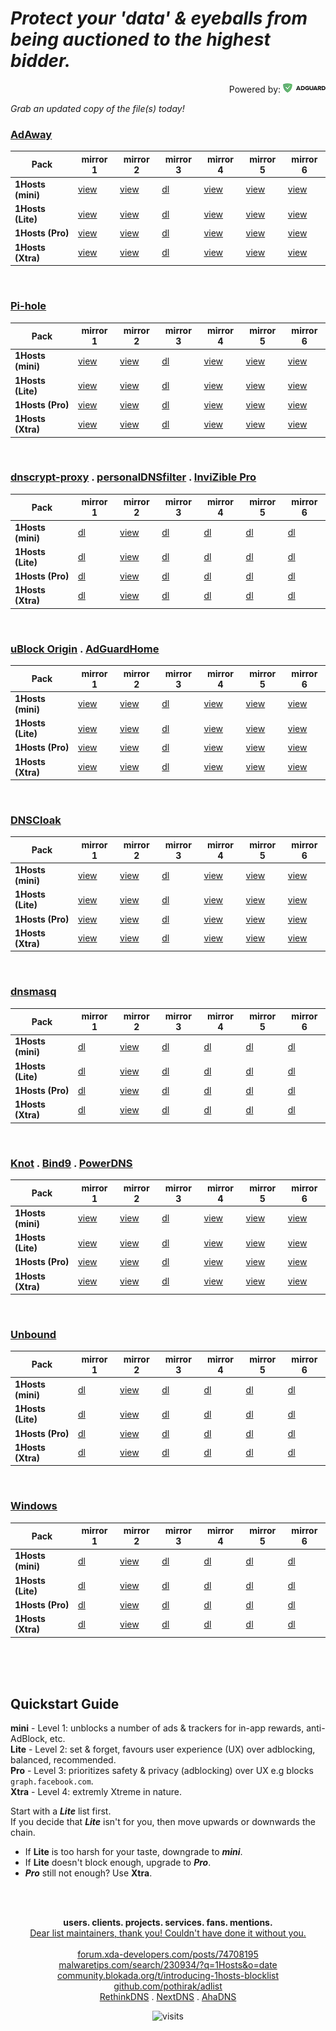 
# ***Protect your 'data' & eyeballs from being auctioned to the highest bidder.***<br>
<p align="right">Powered by:
<a href="https://adguard.com/?aid=31921" target="_blank"><img alt="AdGuard" src="./-data/static/img/adguard.png"></a>
</p>

*Grab an updated copy of the file(s) today!*<br>

### **<ins>[AdAway](https://adaway.org/)</ins>**
| Pack          | mirror 1                                                | mirror 2                                                                       | mirror 3                                                                               | mirror 4                                    | mirror 5                                                                 | mirror 6                                         |
|---------------|---------------------------------------------------------|--------------------------------------------------------------------------------|----------------------------------------------------------------------------------------|---------------------------------------------|--------------------------------------------------------------------------|--------------------------------------------------|
| **1Hosts (mini)** | [view](https://badmojr.github.io/1Hosts/mini/hosts.txt) | [view](https://raw.githubusercontent.com/badmojr/1Hosts/master/mini/hosts.txt) | [dl](https://github.com/badmojr/1Hosts/releases/download/latest/1hosts-mini_hosts.txt) | [view](https://o0.pages.dev/mini/hosts.txt) | [view](https://cdn.jsdelivr.net/gh/badmojr/1Hosts@latest/mini/hosts.txt) | [view](https://hosts.netlify.app/mini/hosts.txt) |
| **1Hosts (Lite)** | [view](https://badmojr.github.io/1Hosts/Lite/hosts.txt) | [view](https://raw.githubusercontent.com/badmojr/1Hosts/master/Lite/hosts.txt) | [dl](https://github.com/badmojr/1Hosts/releases/download/latest/1hosts-Lite_hosts.txt) | [view](https://o0.pages.dev/Lite/hosts.txt) | [view](https://cdn.jsdelivr.net/gh/badmojr/1Hosts@latest/Lite/hosts.txt) | [view](https://hosts.netlify.app/Lite/hosts.txt) |
| **1Hosts (Pro)**  | [view](https://badmojr.github.io/1Hosts/Pro/hosts.txt)  | [view](https://raw.githubusercontent.com/badmojr/1Hosts/master/Pro/hosts.txt)  | [dl](https://github.com/badmojr/1Hosts/releases/download/latest/1hosts-Pro_hosts.txt)  | [view](https://o0.pages.dev/Pro/hosts.txt)  | [view](https://cdn.jsdelivr.net/gh/badmojr/1Hosts@latest/Pro/hosts.txt)  | [view](https://hosts.netlify.app/Pro/hosts.txt)  |
| **1Hosts (Xtra)** | [view](https://badmojr.github.io/1Hosts/Xtra/hosts.txt) | [view](https://raw.githubusercontent.com/badmojr/1Hosts/master/Xtra/hosts.txt) | [dl](https://github.com/badmojr/1Hosts/releases/download/latest/1hosts-Xtra_hosts.txt) | [view](https://o0.pages.dev/Xtra/hosts.txt) | [view](https://cdn.jsdelivr.net/gh/badmojr/1Hosts@latest/Xtra/hosts.txt) | [view](https://hosts.netlify.app/Xtra/hosts.txt) |
<br>

### **<ins>[Pi-hole](https://pi-hole.net/)</ins>**
| Pack          | mirror 1                                                | mirror 2                                                                       | mirror 3                                                                               | mirror 4                                    | mirror 5                                                                 | mirror 6                                         |
|---------------|---------------------------------------------------------|--------------------------------------------------------------------------------|----------------------------------------------------------------------------------------|---------------------------------------------|--------------------------------------------------------------------------|--------------------------------------------------|
| **1Hosts (mini)** | [view](https://badmojr.github.io/1Hosts/mini/domains.txt) | [view](https://raw.githubusercontent.com/badmojr/1Hosts/master/mini/domains.txt) | [dl](https://github.com/badmojr/1Hosts/releases/download/latest/1hosts-mini_domains.txt) | [view](https://o0.pages.dev/mini/domains.txt) | [view](https://cdn.jsdelivr.net/gh/badmojr/1Hosts@latest/mini/domains.txt) | [view](https://hosts.netlify.app/mini/domains.txt) |
| **1Hosts (Lite)** | [view](https://badmojr.github.io/1Hosts/Lite/domains.txt) | [view](https://raw.githubusercontent.com/badmojr/1Hosts/master/Lite/domains.txt) | [dl](https://github.com/badmojr/1Hosts/releases/download/latest/1hosts-Lite_domains.txt) | [view](https://o0.pages.dev/Lite/domains.txt) | [view](https://cdn.jsdelivr.net/gh/badmojr/1Hosts@latest/Lite/domains.txt) | [view](https://hosts.netlify.app/Lite/domains.txt) |
| **1Hosts (Pro)**  | [view](https://badmojr.github.io/1Hosts/Pro/domains.txt)  | [view](https://raw.githubusercontent.com/badmojr/1Hosts/master/Pro/domains.txt)  | [dl](https://github.com/badmojr/1Hosts/releases/download/latest/1hosts-Pro_domains.txt)  | [view](https://o0.pages.dev/Pro/domains.txt)  | [view](https://cdn.jsdelivr.net/gh/badmojr/1Hosts@latest/Pro/domains.txt)  | [view](https://hosts.netlify.app/Pro/domains.txt)  |
| **1Hosts (Xtra)** | [view](https://badmojr.github.io/1Hosts/Xtra/domains.txt) | [view](https://raw.githubusercontent.com/badmojr/1Hosts/master/Xtra/domains.txt) | [dl](https://github.com/badmojr/1Hosts/releases/download/latest/1hosts-Xtra_domains.txt) | [view](https://o0.pages.dev/Xtra/domains.txt) | [view](https://cdn.jsdelivr.net/gh/badmojr/1Hosts@latest/Xtra/domains.txt) | [view](https://hosts.netlify.app/Xtra/domains.txt) |
<br>

### **<ins>[dnscrypt-proxy](https://www.dnscrypt.org/)</ins> . <ins>[personalDNSfilter](https://www.zenz-solutions.de/personaldnsfilter-wp/)</ins>  . <ins>[InviZible Pro](https://invizible.net/en/)</ins>**
| Pack          | mirror 1                                                | mirror 2                                                                       | mirror 3                                                                               | mirror 4                                    | mirror 5                                                                 | mirror 6                                         |
|---------------|---------------------------------------------------------|--------------------------------------------------------------------------------|----------------------------------------------------------------------------------------|---------------------------------------------|--------------------------------------------------------------------------|--------------------------------------------------|
| **1Hosts (mini)** | [dl](https://badmojr.github.io/1Hosts/mini/domains.wildcards) | [view](https://raw.githubusercontent.com/badmojr/1Hosts/master/mini/domains.wildcards) | [dl](https://github.com/badmojr/1Hosts/releases/download/latest/1hosts-mini_domains.wildcards) | [dl](https://o0.pages.dev/mini/domains.wildcards) | [dl](https://cdn.jsdelivr.net/gh/badmojr/1Hosts@latest/mini/domains.wildcards) | [dl](https://hosts.netlify.app/mini/domains.wildcards) |
| **1Hosts (Lite)** | [dl](https://badmojr.github.io/1Hosts/Lite/domains.wildcards) | [view](https://raw.githubusercontent.com/badmojr/1Hosts/master/Lite/domains.wildcards) | [dl](https://github.com/badmojr/1Hosts/releases/download/latest/1hosts-Lite_domains.wildcards) | [dl](https://o0.pages.dev/Lite/domains.wildcards) | [dl](https://cdn.jsdelivr.net/gh/badmojr/1Hosts@latest/Lite/domains.wildcards) | [dl](https://hosts.netlify.app/Lite/domains.wildcards) |
| **1Hosts (Pro)**  | [dl](https://badmojr.github.io/1Hosts/Pro/domains.wildcards)  | [view](https://raw.githubusercontent.com/badmojr/1Hosts/master/Pro/domains.wildcards)  | [dl](https://github.com/badmojr/1Hosts/releases/download/latest/1hosts-Pro_domains.wildcards)  | [dl](https://o0.pages.dev/Pro/domains.wildcards)  | [dl](https://cdn.jsdelivr.net/gh/badmojr/1Hosts@latest/Pro/domains.wildcards)  | [dl](https://hosts.netlify.app/Pro/domains.wildcards)  |
| **1Hosts (Xtra)** | [dl](https://badmojr.github.io/1Hosts/Xtra/domains.wildcards) | [view](https://raw.githubusercontent.com/badmojr/1Hosts/master/Xtra/domains.wildcards) | [dl](https://github.com/badmojr/1Hosts/releases/download/latest/1hosts-Xtra_domains.wildcards) | [dl](https://o0.pages.dev/Xtra/domains.wildcards) | [dl](https://cdn.jsdelivr.net/gh/badmojr/1Hosts@latest/Xtra/domains.wildcards) | [dl](https://hosts.netlify.app/Xtra/domains.wildcards) |
<br>

### **<ins>[uBlock Origin](https://github.com/gorhill/uBlock#installation)</ins> . <ins>[AdGuardHome](https://adguard.com/en/adguard-home/overview.html?aid=31921)</ins>**
| Pack          | mirror 1                                                | mirror 2                                                                       | mirror 3                                                                               | mirror 4                                    | mirror 5                                                                 | mirror 6                                         |
|---------------|---------------------------------------------------------|--------------------------------------------------------------------------------|----------------------------------------------------------------------------------------|---------------------------------------------|--------------------------------------------------------------------------|--------------------------------------------------|
| **1Hosts (mini)** | [view](https://badmojr.github.io/1Hosts/mini/adblock.txt) | [view](https://raw.githubusercontent.com/badmojr/1Hosts/master/mini/adblock.txt) | [dl](https://github.com/badmojr/1Hosts/releases/download/latest/1hosts-mini_adblock.txt) | [view](https://o0.pages.dev/mini/adblock.txt) | [view](https://cdn.jsdelivr.net/gh/badmojr/1Hosts@latest/mini/adblock.txt) | [view](https://hosts.netlify.app/mini/adblock.txt) |
| **1Hosts (Lite)** | [view](https://badmojr.github.io/1Hosts/Lite/adblock.txt) | [view](https://raw.githubusercontent.com/badmojr/1Hosts/master/Lite/adblock.txt) | [dl](https://github.com/badmojr/1Hosts/releases/download/latest/1hosts-Lite_adblock.txt) | [view](https://o0.pages.dev/Lite/adblock.txt) | [view](https://cdn.jsdelivr.net/gh/badmojr/1Hosts@latest/Lite/adblock.txt) | [view](https://hosts.netlify.app/Lite/adblock.txt) |
| **1Hosts (Pro)**  | [view](https://badmojr.github.io/1Hosts/Pro/adblock.txt)  | [view](https://raw.githubusercontent.com/badmojr/1Hosts/master/Pro/adblock.txt)  | [dl](https://github.com/badmojr/1Hosts/releases/download/latest/1hosts-Pro_adblock.txt)  | [view](https://o0.pages.dev/Pro/adblock.txt)  | [view](https://cdn.jsdelivr.net/gh/badmojr/1Hosts@latest/Pro/adblock.txt)  | [view](https://hosts.netlify.app/Pro/adblock.txt)  |
| **1Hosts (Xtra)** | [view](https://badmojr.github.io/1Hosts/Xtra/adblock.txt) | [view](https://raw.githubusercontent.com/badmojr/1Hosts/master/Xtra/adblock.txt) | [dl](https://github.com/badmojr/1Hosts/releases/download/latest/1hosts-Xtra_adblock.txt) | [view](https://o0.pages.dev/Xtra/adblock.txt) | [view](https://cdn.jsdelivr.net/gh/badmojr/1Hosts@latest/Xtra/adblock.txt) | [view](https://hosts.netlify.app/Xtra/adblock.txt) |
<br>

### **<ins>[DNSCloak](https://apps.apple.com/us/app/dnscloak-secure-dns-client/id1452162351)</ins>**
| Pack          | mirror 1                                                | mirror 2                                                                       | mirror 3                                                                               | mirror 4                                    | mirror 5                                                                 | mirror 6                                         |
|---------------|---------------------------------------------------------|--------------------------------------------------------------------------------|----------------------------------------------------------------------------------------|---------------------------------------------|--------------------------------------------------------------------------|--------------------------------------------------|
| **1Hosts (mini)** | [view](https://badmojr.github.io/1Hosts/mini/wildcards.txt) | [view](https://raw.githubusercontent.com/badmojr/1Hosts/master/mini/wildcards.txt) | [dl](https://github.com/badmojr/1Hosts/releases/download/latest/1hosts-mini_wildcards.txt) | [view](https://o0.pages.dev/mini/wildcards.txt) | [view](https://cdn.jsdelivr.net/gh/badmojr/1Hosts@latest/mini/wildcards.txt) | [view](https://hosts.netlify.app/mini/wildcards.txt) |
| **1Hosts (Lite)** | [view](https://badmojr.github.io/1Hosts/Lite/wildcards.txt) | [view](https://raw.githubusercontent.com/badmojr/1Hosts/master/Lite/wildcards.txt) | [dl](https://github.com/badmojr/1Hosts/releases/download/latest/1hosts-Lite_wildcards.txt) | [view](https://o0.pages.dev/Lite/wildcards.txt) | [view](https://cdn.jsdelivr.net/gh/badmojr/1Hosts@latest/Lite/wildcards.txt) | [view](https://hosts.netlify.app/Lite/wildcards.txt) |
| **1Hosts (Pro)**  | [view](https://badmojr.github.io/1Hosts/Pro/wildcards.txt)  | [view](https://raw.githubusercontent.com/badmojr/1Hosts/master/Pro/wildcards.txt)  | [dl](https://github.com/badmojr/1Hosts/releases/download/latest/1hosts-Pro_wildcards.txt)  | [view](https://o0.pages.dev/Pro/wildcards.txt)  | [view](https://cdn.jsdelivr.net/gh/badmojr/1Hosts@latest/Pro/wildcards.txt)  | [view](https://hosts.netlify.app/Pro/wildcards.txt)  |
| **1Hosts (Xtra)** | [view](https://badmojr.github.io/1Hosts/Xtra/wildcards.txt) | [view](https://raw.githubusercontent.com/badmojr/1Hosts/master/Xtra/wildcards.txt) | [dl](https://github.com/badmojr/1Hosts/releases/download/latest/1hosts-Xtra_wildcards.txt) | [view](https://o0.pages.dev/Xtra/wildcards.txt) | [view](https://cdn.jsdelivr.net/gh/badmojr/1Hosts@latest/Xtra/wildcards.txt) | [view](https://hosts.netlify.app/Xtra/wildcards.txt) |
<br>

### **<ins>[dnsmasq](http://www.thekelleys.org.uk/dnsmasq/doc.html)</ins>**
| Pack          | mirror 1                                                | mirror 2                                                                       | mirror 3                                                                               | mirror 4                                    | mirror 5                                                                 | mirror 6                                         |
|---------------|---------------------------------------------------------|--------------------------------------------------------------------------------|----------------------------------------------------------------------------------------|---------------------------------------------|--------------------------------------------------------------------------|--------------------------------------------------|
| **1Hosts (mini)** | [dl](https://badmojr.github.io/1Hosts/mini/dnsmasq.conf) | [view](https://raw.githubusercontent.com/badmojr/1Hosts/master/mini/dnsmasq.conf) | [dl](https://github.com/badmojr/1Hosts/releases/download/latest/1hosts-mini_dnsmasq.conf) | [dl](https://o0.pages.dev/mini/dnsmasq.conf) | [dl](https://cdn.jsdelivr.net/gh/badmojr/1Hosts@latest/mini/dnsmasq.conf) | [dl](https://hosts.netlify.app/mini/dnsmasq.conf) |
| **1Hosts (Lite)** | [dl](https://badmojr.github.io/1Hosts/Lite/dnsmasq.conf) | [view](https://raw.githubusercontent.com/badmojr/1Hosts/master/Lite/dnsmasq.conf) | [dl](https://github.com/badmojr/1Hosts/releases/download/latest/1hosts-Lite_dnsmasq.conf) | [dl](https://o0.pages.dev/Lite/dnsmasq.conf) | [dl](https://cdn.jsdelivr.net/gh/badmojr/1Hosts@latest/Lite/dnsmasq.conf) | [dl](https://hosts.netlify.app/Lite/dnsmasq.conf) |
| **1Hosts (Pro)**  | [dl](https://badmojr.github.io/1Hosts/Pro/dnsmasq.conf)  | [view](https://raw.githubusercontent.com/badmojr/1Hosts/master/Pro/dnsmasq.conf)  | [dl](https://github.com/badmojr/1Hosts/releases/download/latest/1hosts-Pro_dnsmasq.conf)  | [dl](https://o0.pages.dev/Pro/dnsmasq.conf)  | [dl](https://cdn.jsdelivr.net/gh/badmojr/1Hosts@latest/Pro/dnsmasq.conf)  | [dl](https://hosts.netlify.app/Pro/dnsmasq.conf)  |
| **1Hosts (Xtra)** | [dl](https://badmojr.github.io/1Hosts/Xtra/dnsmasq.conf) | [view](https://raw.githubusercontent.com/badmojr/1Hosts/master/Xtra/dnsmasq.conf) | [dl](https://github.com/badmojr/1Hosts/releases/download/latest/1hosts-Xtra_dnsmasq.conf) | [dl](https://o0.pages.dev/Xtra/dnsmasq.conf) | [dl](https://cdn.jsdelivr.net/gh/badmojr/1Hosts@latest/Xtra/dnsmasq.conf) | [dl](https://hosts.netlify.app/Xtra/dnsmasq.conf) |
<br>

### **<ins>[Knot](https://knot-resolver.cz/)</ins> . <ins>[Bind9](https://www.isc.org/bind/)</ins>  . <ins>[PowerDNS](https://www.powerdns.com/recursor.html)</ins>**
| Pack          | mirror 1                                                | mirror 2                                                                       | mirror 3                                                                               | mirror 4                                    | mirror 5                                                                 | mirror 6                                         |
|---------------|---------------------------------------------------------|--------------------------------------------------------------------------------|----------------------------------------------------------------------------------------|---------------------------------------------|--------------------------------------------------------------------------|--------------------------------------------------|
| **1Hosts (mini)** | [view](https://badmojr.github.io/1Hosts/mini/rpz.txt) | [view](https://raw.githubusercontent.com/badmojr/1Hosts/master/mini/rpz.txt) | [dl](https://github.com/badmojr/1Hosts/releases/download/latest/1hosts-mini_rpz.txt) | [view](https://o0.pages.dev/mini/rpz.txt) | [view](https://cdn.jsdelivr.net/gh/badmojr/1Hosts@latest/mini/rpz.txt) | [view](https://hosts.netlify.app/mini/rpz.txt) |
| **1Hosts (Lite)** | [view](https://badmojr.github.io/1Hosts/Lite/rpz.txt) | [view](https://raw.githubusercontent.com/badmojr/1Hosts/master/Lite/rpz.txt) | [dl](https://github.com/badmojr/1Hosts/releases/download/latest/1hosts-Lite_rpz.txt) | [view](https://o0.pages.dev/Lite/rpz.txt) | [view](https://cdn.jsdelivr.net/gh/badmojr/1Hosts@latest/Lite/rpz.txt) | [view](https://hosts.netlify.app/Lite/rpz.txt) |
| **1Hosts (Pro)**  | [view](https://badmojr.github.io/1Hosts/Pro/rpz.txt)  | [view](https://raw.githubusercontent.com/badmojr/1Hosts/master/Pro/rpz.txt)  | [dl](https://github.com/badmojr/1Hosts/releases/download/latest/1hosts-Pro_rpz.txt)  | [view](https://o0.pages.dev/Pro/rpz.txt)  | [view](https://cdn.jsdelivr.net/gh/badmojr/1Hosts@latest/Pro/rpz.txt)  | [view](https://hosts.netlify.app/Pro/rpz.txt)  |
| **1Hosts (Xtra)** | [view](https://badmojr.github.io/1Hosts/Xtra/rpz.txt) | [view](https://raw.githubusercontent.com/badmojr/1Hosts/master/Xtra/rpz.txt) | [dl](https://github.com/badmojr/1Hosts/releases/download/latest/1hosts-Xtra_rpz.txt) | [view](https://o0.pages.dev/Xtra/rpz.txt) | [view](https://cdn.jsdelivr.net/gh/badmojr/1Hosts@latest/Xtra/rpz.txt) | [view](https://hosts.netlify.app/Xtra/rpz.txt) |
<br>

### **<ins>[Unbound](https://nlnetlabs.nl/projects/unbound/about/)</ins>**
| Pack          | mirror 1                                                | mirror 2                                                                       | mirror 3                                                                               | mirror 4                                    | mirror 5                                                                 | mirror 6                                         |
|---------------|---------------------------------------------------------|--------------------------------------------------------------------------------|----------------------------------------------------------------------------------------|---------------------------------------------|--------------------------------------------------------------------------|--------------------------------------------------|
| **1Hosts (mini)** | [dl](https://badmojr.github.io/1Hosts/mini/unbound.conf) | [view](https://raw.githubusercontent.com/badmojr/1Hosts/master/mini/unbound.conf) | [dl](https://github.com/badmojr/1Hosts/releases/download/latest/1hosts-mini_unbound.conf) | [dl](https://o0.pages.dev/mini/unbound.conf) | [dl](https://cdn.jsdelivr.net/gh/badmojr/1Hosts@latest/mini/unbound.conf) | [dl](https://hosts.netlify.app/mini/unbound.conf) |
| **1Hosts (Lite)** | [dl](https://badmojr.github.io/1Hosts/Lite/unbound.conf) | [view](https://raw.githubusercontent.com/badmojr/1Hosts/master/Lite/unbound.conf) | [dl](https://github.com/badmojr/1Hosts/releases/download/latest/1hosts-Lite_unbound.conf) | [dl](https://o0.pages.dev/Lite/unbound.conf) | [dl](https://cdn.jsdelivr.net/gh/badmojr/1Hosts@latest/Lite/unbound.conf) | [dl](https://hosts.netlify.app/Lite/unbound.conf) |
| **1Hosts (Pro)**  | [dl](https://badmojr.github.io/1Hosts/Pro/unbound.conf)  | [view](https://raw.githubusercontent.com/badmojr/1Hosts/master/Pro/unbound.conf)  | [dl](https://github.com/badmojr/1Hosts/releases/download/latest/1hosts-Pro_unbound.conf)  | [dl](https://o0.pages.dev/Pro/unbound.conf)  | [dl](https://cdn.jsdelivr.net/gh/badmojr/1Hosts@latest/Pro/unbound.conf)  | [dl](https://hosts.netlify.app/Pro/unbound.conf)  |
| **1Hosts (Xtra)** | [dl](https://badmojr.github.io/1Hosts/Xtra/unbound.conf) | [view](https://raw.githubusercontent.com/badmojr/1Hosts/master/Xtra/unbound.conf) | [dl](https://github.com/badmojr/1Hosts/releases/download/latest/1hosts-Xtra_unbound.conf) | [dl](https://o0.pages.dev/Xtra/unbound.conf) | [dl](https://cdn.jsdelivr.net/gh/badmojr/1Hosts@latest/Xtra/unbound.conf) | [dl](https://hosts.netlify.app/Xtra/unbound.conf) |
<br>

### **<ins>[Windows](https://en.wikipedia.org/wiki/Hosts_(file))</ins>**
| Pack          | mirror 1                                                | mirror 2                                                                       | mirror 3                                                                               | mirror 4                                    | mirror 5                                                                 | mirror 6                                         |
|---------------|---------------------------------------------------------|--------------------------------------------------------------------------------|----------------------------------------------------------------------------------------|---------------------------------------------|--------------------------------------------------------------------------|--------------------------------------------------|
| **1Hosts (mini)** | [dl](https://badmojr.github.io/1Hosts/mini/hosts.win) | [view](https://raw.githubusercontent.com/badmojr/1Hosts/master/mini/hosts.win) | [dl](https://github.com/badmojr/1Hosts/releases/download/latest/1hosts-mini_hosts.win) | [dl](https://o0.pages.dev/mini/hosts.win) | [dl](https://cdn.jsdelivr.net/gh/badmojr/1Hosts@latest/mini/hosts.win) | [dl](https://hosts.netlify.app/mini/hosts.win) |
| **1Hosts (Lite)** | [dl](https://badmojr.github.io/1Hosts/Lite/hosts.win) | [view](https://raw.githubusercontent.com/badmojr/1Hosts/master/Lite/hosts.win) | [dl](https://github.com/badmojr/1Hosts/releases/download/latest/1hosts-Lite_hosts.win) | [dl](https://o0.pages.dev/Lite/hosts.win) | [dl](https://cdn.jsdelivr.net/gh/badmojr/1Hosts@latest/Lite/hosts.win) | [dl](https://hosts.netlify.app/Lite/hosts.win) |
| **1Hosts (Pro)**  | [dl](https://badmojr.github.io/1Hosts/Pro/hosts.win)  | [view](https://raw.githubusercontent.com/badmojr/1Hosts/master/Pro/hosts.win)  | [dl](https://github.com/badmojr/1Hosts/releases/download/latest/1hosts-Pro_hosts.win)  | [dl](https://o0.pages.dev/Pro/hosts.win)  | [dl](https://cdn.jsdelivr.net/gh/badmojr/1Hosts@latest/Pro/hosts.win)  | [dl](https://hosts.netlify.app/Pro/hosts.win)  |
| **1Hosts (Xtra)** | [dl](https://badmojr.github.io/1Hosts/Xtra/hosts.win) | [view](https://raw.githubusercontent.com/badmojr/1Hosts/master/Xtra/hosts.win) | [dl](https://github.com/badmojr/1Hosts/releases/download/latest/1hosts-Xtra_hosts.win) | [dl](https://o0.pages.dev/Xtra/hosts.win) | [dl](https://cdn.jsdelivr.net/gh/badmojr/1Hosts@latest/Xtra/hosts.win) | [dl](https://hosts.netlify.app/Xtra/hosts.win) |
<br>
<br><br>


**Quickstart Guide**<br>
----------------
**mini** - Level 1: unblocks a number of ads & trackers for in-app rewards, anti-AdBlock, etc.<br>
**Lite** - Level 2:  set & forget, favours user experience (UX) over adblocking, balanced, recommended.<br>
**Pro**   - Level 3:  prioritizes safety & privacy (adblocking) over UX e.g blocks `graph.facebook.com`.<br>
**Xtra** - Level 4: extremly Xtreme in nature.<br>

Start with a ***Lite*** list first.<br>
If you decide that ***Lite*** isn't for you, then move upwards or downwards the chain.<br>

- If **Lite** is too harsh for your taste, downgrade to ***mini***.<br>
- If **Lite** doesn't block enough, upgrade to ***Pro***.<br>
- ***Pro*** still not enough? Use **Xtra**.<br>
<br>
<br>
<p align="center">
  <strong>users. clients. projects. services. fans. mentions.</strong> <br>
  <a href="./-data/lists/assets.txt">Dear list maintainers, thank you! Couldn't have done it without you.</a> <br>
   <br>
  <a href="https://forum.xda-developers.com/posts/74708195">forum.xda-developers.com/posts/74708195</a> <br>
  <a href="https://malwaretips.com/search/230934/?q=1Hosts&amp;o=date">malwaretips.com/search/230934/?q=1Hosts&amp;o=date</a> <br>
  <a href="https://community.blokada.org/t/introducing-1hosts-blocklist/">community.blokada.org/t/introducing-1hosts-blocklist</a> <br>
  <a href="https://github.com/pothirak/adlist">github.com/pothirak/adlist</a> <br>
  <a href="https://rethinkdns.com">RethinkDNS</a> . 
  <a href="https://my.nextdns.io/start">NextDNS</a> .
  <a href="https://blitz.ahadns.com/">AhaDNS</a>
</p>
<p align="center"><img src="https://visitor-badge.glitch.me/badge?page_id=badmojr.IIHDhdlo" alt="visits"></p>

